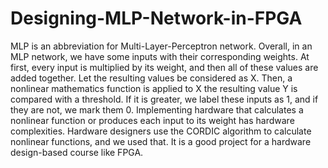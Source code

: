 # Designing-MLP-Network-in-FPGA
MLP is an abbreviation for Multi-Layer-Perceptron network. Overall, in an MLP network, we have some inputs with their corresponding weights. At first, every input is multiplied by its weight, and then all of these values are added together. Let the resulting values be considered as X. Then, a nonlinear mathematics function is applied to X the resulting value Y is compared with a threshold. If it is greater, we label these inputs as 1, and if they are not, we mark them 0. Implementing hardware that calculates a nonlinear function or produces each input to its weight has hardware complexities. Hardware designers use the CORDIC algorithm to calculate nonlinear functions, and we used that. It is a good project for a hardware design-based course like FPGA.
